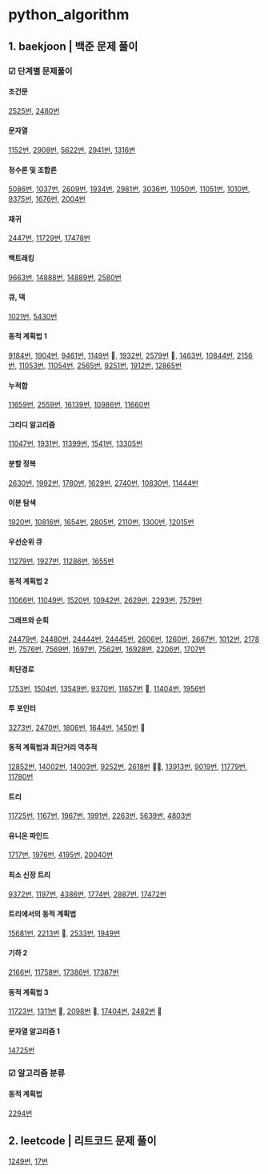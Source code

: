 # python_algorithm

## 1. baekjoon | 백준 문제 풀이

### ☑ 단계별 문제풀이

#### 조건문

[2525번](https://github.com/Joanne19-drive/python_algorithm/blob/main/baekjoon/2525.py), [2480번](https://github.com/Joanne19-drive/python_algorithm/blob/main/baekjoon/2480.py)

#### 문자열

[1152번](https://github.com/Joanne19-drive/python_algorithm/blob/main/baekjoon/1152.py), [2908번](https://github.com/Joanne19-drive/python_algorithm/blob/main/baekjoon/2908.py), [5622번](https://github.com/Joanne19-drive/python_algorithm/blob/main/baekjoon/5622.py), [2941번](https://github.com/Joanne19-drive/python_algorithm/blob/main/baekjoon/2941.py), [1316번](https://github.com/Joanne19-drive/python_algorithm/blob/main/baekjoon/1316.py)

#### 정수론 및 조합론

[5086번](https://github.com/Joanne19-drive/python_algorithm/blob/main/baekjoon/5086.py), [1037번](https://github.com/Joanne19-drive/python_algorithm/blob/main/baekjoon/1037.py), [2609번](https://github.com/Joanne19-drive/python_algorithm/blob/main/baekjoon/2609.py), [1934번](https://github.com/Joanne19-drive/python_algorithm/blob/main/baekjoon/1934.py), [2981번](https://github.com/Joanne19-drive/python_algorithm/blob/main/baekjoon/2981.py), [3036번](https://github.com/Joanne19-drive/python_algorithm/blob/main/baekjoon/3036.py), [11050번](https://github.com/Joanne19-drive/python_algorithm/blob/main/baekjoon/11050.py), [11051번](https://github.com/Joanne19-drive/python_algorithm/blob/main/baekjoon/11051.py), [1010번](https://github.com/Joanne19-drive/python_algorithm/blob/main/baekjoon/1010.py), [9375번](https://github.com/Joanne19-drive/python_algorithm/blob/main/baekjoon/9375.py), [1676번](https://github.com/Joanne19-drive/python_algorithm/blob/main/baekjoon/1676.py), [2004번](https://github.com/Joanne19-drive/python_algorithm/blob/main/baekjoon/2004.py)

#### 재귀

[2447번](https://github.com/Joanne19-drive/python_algorithm/blob/main/baekjoon/2447.py), [11729번](https://github.com/Joanne19-drive/python_algorithm/blob/main/baekjoon/11729.py), [17478번](https://github.com/Joanne19-drive/python_algorithm/blob/main/baekjoon/17478.py)

#### 백트래킹

[9663번](https://github.com/Joanne19-drive/python_algorithm/blob/main/baekjoon/9663.py), [14888번](https://github.com/Joanne19-drive/python_algorithm/blob/main/baekjoon/14888.py), [14889번](https://github.com/Joanne19-drive/python_algorithm/blob/main/baekjoon/14889.py), [2580번](https://github.com/Joanne19-drive/python_algorithm/blob/main/baekjoon/2580.py)

#### 큐, 덱

[1021번](https://github.com/Joanne19-drive/python_algorithm/blob/main/baekjoon/1021.py), [5430번](https://github.com/Joanne19-drive/python_algorithm/blob/main/baekjoon/5430.py)

#### 동적 계획법 1

[9184번](https://github.com/Joanne19-drive/python_algorithm/blob/main/baekjoon/9184.py), [1904번](https://github.com/Joanne19-drive/python_algorithm/blob/main/baekjoon/1904.py), [9461번](https://github.com/Joanne19-drive/python_algorithm/blob/main/baekjoon/9461.py), [1149번](https://github.com/Joanne19-drive/python_algorithm/blob/main/baekjoon/1149.py) 🌟, [1932번](https://github.com/Joanne19-drive/python_algorithm/blob/main/baekjoon/1932.py), [2579번](https://github.com/Joanne19-drive/python_algorithm/blob/main/baekjoon/2579.py) 🌟, [1463번](https://github.com/Joanne19-drive/python_algorithm/blob/main/baekjoon/1463.py), [10844번](https://github.com/Joanne19-drive/python_algorithm/blob/main/baekjoon/10844.py), [2156번](https://github.com/Joanne19-drive/python_algorithm/blob/main/baekjoon/2156.py), [11053번](https://github.com/Joanne19-drive/python_algorithm/blob/main/baekjoon/11053.py), [11054번](https://github.com/Joanne19-drive/python_algorithm/blob/main/baekjoon/11054.py), [2565번](https://github.com/Joanne19-drive/python_algorithm/blob/main/baekjoon/2565.py), [9251번](https://github.com/Joanne19-drive/python_algorithm/blob/main/baekjoon/9251.py), [1912번](https://github.com/Joanne19-drive/python_algorithm/blob/main/baekjoon/1912.py), [12865번](https://github.com/Joanne19-drive/python_algorithm/blob/main/baekjoon/12865.py)

#### 누적합

[11659번](https://github.com/Joanne19-drive/python_algorithm/blob/main/baekjoon/11659.py), [2559번](https://github.com/Joanne19-drive/python_algorithm/blob/main/baekjoon/2559.py), [16139번](https://github.com/Joanne19-drive/python_algorithm/blob/main/baekjoon/16139.py), [10986번](https://github.com/Joanne19-drive/python_algorithm/blob/main/baekjoon/10986.py), [11660번](https://github.com/Joanne19-drive/python_algorithm/blob/main/baekjoon/11660.py)

#### 그리디 알고리즘

[11047번](https://github.com/Joanne19-drive/python_algorithm/blob/main/baekjoon/11047.py), [1931번](https://github.com/Joanne19-drive/python_algorithm/blob/main/baekjoon/1931.py), [11399번](https://github.com/Joanne19-drive/python_algorithm/blob/main/baekjoon/11399.py), [1541번](https://github.com/Joanne19-drive/python_algorithm/blob/main/baekjoon/1541.py), [13305번](https://github.com/Joanne19-drive/python_algorithm/blob/main/baekjoon/13305.py)

#### 분할 정복

[2630번](https://github.com/Joanne19-drive/python_algorithm/blob/main/baekjoon/2630.py), [1992번](https://github.com/Joanne19-drive/python_algorithm/blob/main/baekjoon/1992.py), [1780번](https://github.com/Joanne19-drive/python_algorithm/blob/main/baekjoon/1780.py), [1629번](https://github.com/Joanne19-drive/python_algorithm/blob/main/baekjoon/1629.py), [2740번](https://github.com/Joanne19-drive/python_algorithm/blob/main/baekjoon/2740.py), [10830번](https://github.com/Joanne19-drive/python_algorithm/blob/main/baekjoon/10830.py), [11444번](https://github.com/Joanne19-drive/python_algorithm/blob/main/baekjoon/11444.py)

#### 이분 탐색

[1920번](https://github.com/Joanne19-drive/python_algorithm/blob/main/baekjoon/1920.py), [10816번](https://github.com/Joanne19-drive/python_algorithm/blob/main/baekjoon/10816.py), [1654번](https://github.com/Joanne19-drive/python_algorithm/blob/main/baekjoon/1654.py), [2805번](https://github.com/Joanne19-drive/python_algorithm/blob/main/baekjoon/2805.py), [2110번](https://github.com/Joanne19-drive/python_algorithm/blob/main/baekjoon/2110.py), [1300번](https://github.com/Joanne19-drive/python_algorithm/blob/main/baekjoon/1300.py), [12015번](https://github.com/Joanne19-drive/python_algorithm/blob/main/baekjoon/12015.py)

#### 우선순위 큐

[11279번](https://github.com/Joanne19-drive/python_algorithm/blob/main/baekjoon/11279.py), [1927번](https://github.com/Joanne19-drive/python_algorithm/blob/main/baekjoon/1927.py), [11286번](https://github.com/Joanne19-drive/python_algorithm/blob/main/baekjoon/11286.py), [1655번](https://github.com/Joanne19-drive/python_algorithm/blob/main/baekjoon/1655.py)

#### 동적 계획법 2

[11066번](https://github.com/Joanne19-drive/python_algorithm/blob/main/baekjoon/11066.py), [11049번](https://github.com/Joanne19-drive/python_algorithm/blob/main/baekjoon/11049.py), [1520번](https://github.com/Joanne19-drive/python_algorithm/blob/main/baekjoon/1520.py), [10942번](https://github.com/Joanne19-drive/python_algorithm/blob/main/baekjoon/10942.py), [2629번](https://github.com/Joanne19-drive/python_algorithm/blob/main/baekjoon/2629.py), [2293번](https://github.com/Joanne19-drive/python_algorithm/blob/main/baekjoon/2293.py), [7579번](https://github.com/Joanne19-drive/python_algorithm/blob/main/baekjoon/7579.py)

#### 그래프와 순회

[24479번](https://github.com/Joanne19-drive/python_algorithm/blob/main/baekjoon/24479.py), [24480번](https://github.com/Joanne19-drive/python_algorithm/blob/main/baekjoon/24480.py), [24444번](https://github.com/Joanne19-drive/python_algorithm/blob/main/baekjoon/24444.py), [24445번](https://github.com/Joanne19-drive/python_algorithm/blob/main/baekjoon/24445.py), [2606번](https://github.com/Joanne19-drive/python_algorithm/blob/main/baekjoon/2606.py), [1260번](https://github.com/Joanne19-drive/python_algorithm/blob/main/baekjoon/1260.py), [2667번](https://github.com/Joanne19-drive/python_algorithm/blob/main/baekjoon/2667.py), [1012번](https://github.com/Joanne19-drive/python_algorithm/blob/main/baekjoon/1012.py), [2178번](https://github.com/Joanne19-drive/python_algorithm/blob/main/baekjoon/2178.py), [7576번](https://github.com/Joanne19-drive/python_algorithm/blob/main/baekjoon/7576.py), [7569번](https://github.com/Joanne19-drive/python_algorithm/blob/main/baekjoon/7569.py), [1697번](https://github.com/Joanne19-drive/python_algorithm/blob/main/baekjoon/1697.py), [7562번](https://github.com/Joanne19-drive/python_algorithm/blob/main/baekjoon/7562.py), [16928번](https://github.com/Joanne19-drive/python_algorithm/blob/main/baekjoon/16928.py), [2206번](https://github.com/Joanne19-drive/python_algorithm/blob/main/baekjoon/2206.py), [1707번](https://github.com/Joanne19-drive/python_algorithm/blob/main/baekjoon/1707.py)

#### 최단경로

[1753번](https://github.com/Joanne19-drive/python_algorithm/blob/main/baekjoon/1753.py), [1504번](https://github.com/Joanne19-drive/python_algorithm/blob/main/baekjoon/1504.py), [13549번](https://github.com/Joanne19-drive/python_algorithm/blob/main/baekjoon/13549.py), [9370번](https://github.com/Joanne19-drive/python_algorithm/blob/main/baekjoon/9370.py), [11657번](https://github.com/Joanne19-drive/python_algorithm/blob/main/baekjoon/11657.py) 🌟, [11404번](https://github.com/Joanne19-drive/python_algorithm/blob/main/baekjoon/11404.py), [1956번](https://github.com/Joanne19-drive/python_algorithm/blob/main/baekjoon/1956.py)

#### 투 포인터

[3273번](https://github.com/Joanne19-drive/python_algorithm/blob/main/baekjoon/3273.py), [2470번](https://github.com/Joanne19-drive/python_algorithm/blob/main/baekjoon/2470.py), [1806번](https://github.com/Joanne19-drive/python_algorithm/blob/main/baekjoon/1806.py), [1644번](https://github.com/Joanne19-drive/python_algorithm/blob/main/baekjoon/1644.py), [1450번](https://github.com/Joanne19-drive/python_algorithm/blob/main/baekjoon/1450.py) 🌟

#### 동적 계획법과 최단거리 역추적

[12852번](https://github.com/Joanne19-drive/python_algorithm/blob/main/baekjoon/12852.py), [14002번](https://github.com/Joanne19-drive/python_algorithm/blob/main/baekjoon/14002.py), [14003번](https://github.com/Joanne19-drive/python_algorithm/blob/main/baekjoon/14003.py), [9252번](https://github.com/Joanne19-drive/python_algorithm/blob/main/baekjoon/9252.py), [2618번](https://github.com/Joanne19-drive/python_algorithm/blob/main/baekjoon/2618.py) 🌟🌟, [13913번](https://github.com/Joanne19-drive/python_algorithm/blob/main/baekjoon/13913.py), [9019번](https://github.com/Joanne19-drive/python_algorithm/blob/main/baekjoon/9019.py), [11779번](https://github.com/Joanne19-drive/python_algorithm/blob/main/baekjoon/11779.py), [11780번](https://github.com/Joanne19-drive/python_algorithm/blob/main/baekjoon/11780.py)

#### 트리

[11725번](https://github.com/Joanne19-drive/python_algorithm/blob/main/baekjoon/11725.py), [1167번](https://github.com/Joanne19-drive/python_algorithm/blob/main/baekjoon/1167.py), [1967번](https://github.com/Joanne19-drive/python_algorithm/blob/main/baekjoon/1967.py), [1991번](https://github.com/Joanne19-drive/python_algorithm/blob/main/baekjoon/1991.py), [2263번](https://github.com/Joanne19-drive/python_algorithm/blob/main/baekjoon/2263.py), [5639번](https://github.com/Joanne19-drive/python_algorithm/blob/main/baekjoon/5639.py), [4803번](https://github.com/Joanne19-drive/python_algorithm/blob/main/baekjoon/4803.py)

#### 유니온 파인드

[1717번](https://github.com/Joanne19-drive/python_algorithm/blob/main/baekjoon/1717.py), [1976번](https://github.com/Joanne19-drive/python_algorithm/blob/main/baekjoon/1976.py), [4195번](https://github.com/Joanne19-drive/python_algorithm/blob/main/baekjoon/4195.py), [20040번](https://github.com/Joanne19-drive/python_algorithm/blob/main/baekjoon/20040.py)

#### 최소 신장 트리

[9372번](https://github.com/Joanne19-drive/python_algorithm/blob/main/baekjoon/9372.py), [1197번](https://github.com/Joanne19-drive/python_algorithm/blob/main/baekjoon/1197.py), [4386번](https://github.com/Joanne19-drive/python_algorithm/blob/main/baekjoon/4386.py), [1774번](https://github.com/Joanne19-drive/python_algorithm/blob/main/baekjoon/1774.py), [2887번](https://github.com/Joanne19-drive/python_algorithm/blob/main/baekjoon/2887.py), [17472번](https://github.com/Joanne19-drive/python_algorithm/blob/main/baekjoon/17472.py)

#### 트리에서의 동적 계획법

[15681번](https://github.com/Joanne19-drive/python_algorithm/blob/main/baekjoon/15681.py), [2213번](https://github.com/Joanne19-drive/python_algorithm/blob/main/baekjoon/2213.py) 🌟, [2533번](https://github.com/Joanne19-drive/python_algorithm/blob/main/baekjoon/2533.py), [1949번](https://github.com/Joanne19-drive/python_algorithm/blob/main/baekjoon/1949.py)

#### 기하 2

[2166번](https://github.com/Joanne19-drive/python_algorithm/blob/main/baekjoon/2166.py), [11758번](https://github.com/Joanne19-drive/python_algorithm/blob/main/baekjoon/11758.py), [17386번](https://github.com/Joanne19-drive/python_algorithm/blob/main/baekjoon/17386.py), [17387번](https://github.com/Joanne19-drive/python_algorithm/blob/main/baekjoon/17387.py)

#### 동적 계획법 3

[11723번](https://github.com/Joanne19-drive/python_algorithm/blob/main/baekjoon/11723.py), [1311번](https://github.com/Joanne19-drive/python_algorithm/blob/main/baekjoon/1311.py) 🌟, [2098번](https://github.com/Joanne19-drive/python_algorithm/blob/main/baekjoon/2098.py) 🌟, [17404번](https://github.com/Joanne19-drive/python_algorithm/blob/main/baekjoon/17404.py), [2482번](https://github.com/Joanne19-drive/python_algorithm/blob/main/baekjoon/2482.py) 🌟

#### 문자열 알고리즘 1

[14725번](https://github.com/Joanne19-drive/python_algorithm/blob/main/baekjoon/14725.py)

### ☑ 알고리즘 분류

#### 동적 계획법

[2294번](https://github.com/Joanne19-drive/python_algorithm/blob/main/baekjoon/2294.py)

## 2. leetcode | 리트코드 문제 풀이

[1249번](https://github.com/Joanne19-drive/python_algorithm/blob/main/leetcode/1249.py), [17번](https://github.com/Joanne19-drive/python_algorithm/blob/main/leetcode/17.py)
